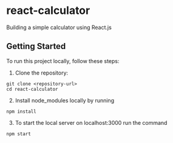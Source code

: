 # react-calculator

Building a simple calculator using React.js

## Getting Started

To run this project locally, follow these steps:

1. Clone the repository:

```
git clone <repository-url>
cd react-calculator
```
2. Install node_modules locally by running

```
npm install
```
3. To start the local server on localhost:3000 run the command

```
npm start
```
